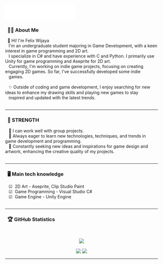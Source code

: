 <img src="images/svg/header_en.svg"></img>

### &nbsp; 🕵🏻 About Me

&nbsp;&nbsp;👋 Hi! I'm Felix Wijaya <br>&nbsp;&nbsp;  I'm an undergraduate student majoring in Game Development, with a keen interest in game programming and 2D art. <br>&nbsp;&nbsp; I specialize in C# and have experience with C and Python. I primarily use Unity for game programming and Aseprite for 2D art.<br>&nbsp;&nbsp; Currently, I'm working on indie game projects, focusing on creating engaging 2D games. So far, I've successfully developed some indie<br>&nbsp;&nbsp; games. <br><br>&nbsp;&nbsp; ✨ Outside of coding and game development, I enjoy searching for new ideas to enhance my drawing skills and playing new games to stay<br>&nbsp;&nbsp; inspired and updated with the latest trends.<br><br>

<hr/>

### &nbsp; 🌟 STRENGTH
&nbsp;&nbsp;&nbsp;🔹 I can work well with group projects.<br>
&nbsp;&nbsp;&nbsp;🔹 Always eager to learn new technologies, techniques, and trends in game development and programming.<br>
&nbsp;&nbsp;&nbsp;🔹 Constantly seeking new ideas and inspirations for game design and artwork, enhancing the creative quality of my projects.<br><br>

<hr/>

### &nbsp; 🖥️ Main tech knowledge
&nbsp;&nbsp;&nbsp;☑  2D Art - Aseprite, Clip Studio Paint<br>
&nbsp;&nbsp;&nbsp;☑  Game Programming - Visual Studio C#<br>
&nbsp;&nbsp;&nbsp;☑  Game Engine - Unity Engine<br>
<br>
<hr/>

### &nbsp; 🏆 GitHub Statistics

  <br/>
    <p align="center">
        <img height="150px" src="https://github-readme-streak-stats.herokuapp.com/?user=Felixwijaya04&theme=nightowl&hide_border=true" />
    </p>
    <p align="center">
        <img height="150px" src="https://github-readme-stats.vercel.app/api?username=Felixwijaya04&theme=nightowl&hide_border=true&include_all_commits=true&count_private=true" /> <img height="150px" src="https://github-readme-stats.vercel.app/api/top-langs/?username=Felixwijaya04&theme=nightowl&hide_border=true&include_all_commits=true&count_private=true&layout=compact" />
    </p>


<hr/>


